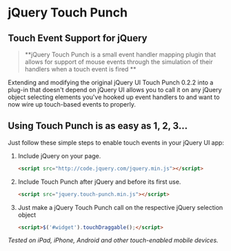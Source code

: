 # jQuery Touch Punch
## Touch Event Support for jQuery

> **jQuery Touch Punch is a small event handler mapping plugin that allows for support of mouse events through the simulation of their handlers when a 
touch event is fired **

Extending and modifying the original jQuery UI Touch Punch 0.2.2 into a plug-in that doesn't depend on jQuery UI allows you to call it on any jQuery object selecting elements
you've hooked up event handlers to and want to now wire up touch-based events to properly.

## Using Touch Punch is as easy as 1, 2, 3…

Just follow these simple steps to enable touch events in your jQuery UI app:

1. Include jQuery on your page.

    ```html
    <script src="http://code.jquery.com/jquery.min.js"></script>
    ```

2. Include Touch Punch after jQuery and before its first use.

    ```html
    <script src="jquery.touch-punch.min.js"></script>
    ```

3. Just make a jQuery Touch Punch call on the respective jQuery selection object

    ```html
    <script>$('#widget').touchDraggable();</script>
    ```

_Tested on iPad, iPhone, Android and other touch-enabled mobile devices._